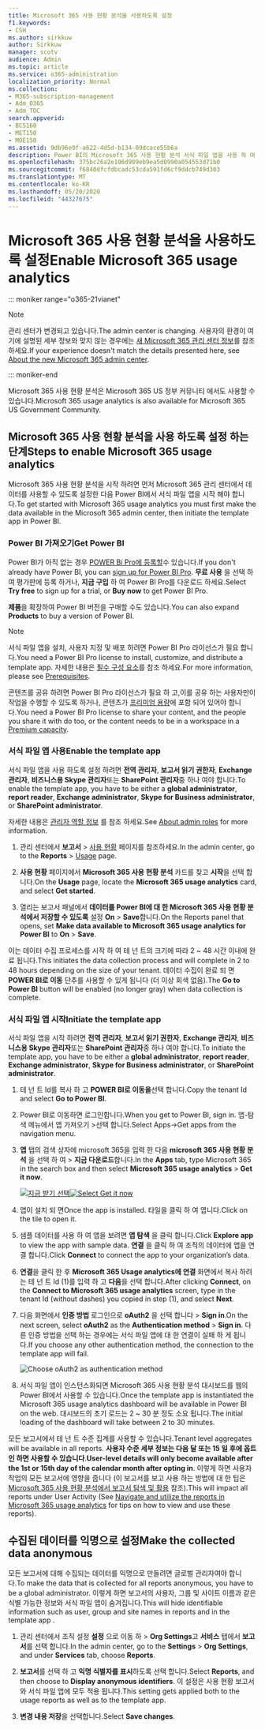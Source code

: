 ```yaml
---
title: Microsoft 365 사용 현황 분석을 사용하도록 설정
f1.keywords:
- CSH
ms.author: sirkkuw
author: Sirkkuw
manager: scotv
audience: Admin
ms.topic: article
ms.service: o365-administration
localization_priority: Normal
ms.collection:
- M365-subscription-management
- Adm_O365
- Adm_TOC
search.appverid:
- BCS160
- MET150
- MOE150
ms.assetid: 9db96e9f-a622-4d5d-b134-09dcace55b6a
description: Power BI의 Microsoft 365 사용 현황 분석 서식 파일 앱을 사용 하 여 테 넌 트에 대 한 데이터 수집을 시작 하는 방법을 알아봅니다.
ms.openlocfilehash: 375bc26a2e106d909eb9ea5d0990a054553d71b0
ms.sourcegitcommit: f6840dfcfdbcadc53cda591fd6cf9ddcb749d303
ms.translationtype: MT
ms.contentlocale: ko-KR
ms.lasthandoff: 05/20/2020
ms.locfileid: "44327675"
---
```

# <a name="enable-microsoft-365-usage-analytics"></a><span data-ttu-id="2de3e-103">Microsoft 365 사용 현황 분석을 사용하도록 설정</span><span class="sxs-lookup"><span data-stu-id="2de3e-103">Enable Microsoft 365 usage analytics</span></span>

::: moniker range="o365-21vianet"

> [!NOTE]
> <span data-ttu-id="2de3e-104">관리 센터가 변경되고 있습니다.</span><span class="sxs-lookup"><span data-stu-id="2de3e-104">The admin center is changing.</span></span> <span data-ttu-id="2de3e-105">사용자의 환경이 여기에 설명된 세부 정보와 맞지 않는 경우에는 [새 Microsoft 365 관리 센터 정보](https://docs.microsoft.com/microsoft-365/admin/microsoft-365-admin-center-preview?view=o365-21vianet)를 참조하세요.</span><span class="sxs-lookup"><span data-stu-id="2de3e-105">If your experience doesn't match the details presented here, see [About the new Microsoft 365 admin center](https://docs.microsoft.com/microsoft-365/admin/microsoft-365-admin-center-preview?view=o365-21vianet).</span></span>

::: moniker-end

<span data-ttu-id="2de3e-106">Microsoft 365 사용 현황 분석은 Microsoft 365 US 정부 커뮤니티 에서도 사용할 수 있습니다.</span><span class="sxs-lookup"><span data-stu-id="2de3e-106">Microsoft 365 usage analytics is also available for Microsoft 365 US Government Community.</span></span>
  
## <a name="steps-to-enable-microsoft-365-usage-analytics"></a><span data-ttu-id="2de3e-107">Microsoft 365 사용 현황 분석을 사용 하도록 설정 하는 단계</span><span class="sxs-lookup"><span data-stu-id="2de3e-107">Steps to enable Microsoft 365 usage analytics</span></span>

<span data-ttu-id="2de3e-108">Microsoft 365 사용 현황 분석을 시작 하려면 먼저 Microsoft 365 관리 센터에서 데이터를 사용할 수 있도록 설정한 다음 Power BI에서 서식 파일 앱을 시작 해야 합니다.</span><span class="sxs-lookup"><span data-stu-id="2de3e-108">To get started with Microsoft 365 usage analytics you must first make the data available in the Microsoft 365 admin center, then initiate the template app in Power BI.</span></span>
  
### <a name="get-power-bi"></a><span data-ttu-id="2de3e-109">Power BI 가져오기</span><span class="sxs-lookup"><span data-stu-id="2de3e-109">Get Power BI</span></span>

<span data-ttu-id="2de3e-110">Power BI가 아직 없는 경우 [POWER Bi Pro에 등록할](https://go.microsoft.com/fwlink/p/?linkid=845347)수 있습니다.</span><span class="sxs-lookup"><span data-stu-id="2de3e-110">If you don't already have Power BI, you can [sign up for Power BI Pro](https://go.microsoft.com/fwlink/p/?linkid=845347).</span></span> <span data-ttu-id="2de3e-111">**무료 사용** 을 선택 하 여 평가판에 등록 하거나, **지금 구입** 하 여 Power BI Pro를 다운로드 하세요.</span><span class="sxs-lookup"><span data-stu-id="2de3e-111">Select **Try free** to sign up for a trial, or **Buy now** to get Power BI Pro.</span></span>
  
  
<span data-ttu-id="2de3e-112">**제품**을 확장하여 Power BI 버전을 구매할 수도 있습니다.</span><span class="sxs-lookup"><span data-stu-id="2de3e-112">You can also expand **Products** to buy a version of Power BI.</span></span> 

> [!NOTE]
> <span data-ttu-id="2de3e-113">서식 파일 앱을 설치, 사용자 지정 및 배포 하려면 Power BI Pro 라이선스가 필요 합니다.</span><span class="sxs-lookup"><span data-stu-id="2de3e-113">You need a Power BI Pro license to install, customize, and distribute a template app.</span></span> <span data-ttu-id="2de3e-114">자세한 내용은 [필수 구성 요소](https://docs.microsoft.com/power-bi/service-template-apps-install-distribute?source=docs#prerequisites)를 참조 하세요.</span><span class="sxs-lookup"><span data-stu-id="2de3e-114">For more information, please see [Prerequisites](https://docs.microsoft.com/power-bi/service-template-apps-install-distribute?source=docs#prerequisites).</span></span>

<span data-ttu-id="2de3e-115">콘텐츠를 공유 하려면 Power BI Pro 라이선스가 필요 하 고,이를 공유 하는 사용자만이 작업을 수행할 수 있도록 하거나, 콘텐츠가 [프리미엄 용량](https://docs.microsoft.com/power-bi/service-premium-what-is)에 포함 되어 있어야 합니다.</span><span class="sxs-lookup"><span data-stu-id="2de3e-115">You need a Power BI Pro license to share your content, and the people you share it with do too, or the content needs to be in a workspace in a [Premium capacity](https://docs.microsoft.com/power-bi/service-premium-what-is).</span></span> 
  
### <a name="enable-the-template-app"></a><span data-ttu-id="2de3e-116">서식 파일 앱 사용</span><span class="sxs-lookup"><span data-stu-id="2de3e-116">Enable the template app</span></span>

<span data-ttu-id="2de3e-117">서식 파일 앱을 사용 하도록 설정 하려면 **전역 관리자**, **보고서 읽기 권한자**, **Exchange 관리자**, **비즈니스용 Skype 관리자**또는 **SharePoint 관리자**중 하나 여야 합니다.</span><span class="sxs-lookup"><span data-stu-id="2de3e-117">To enable the template app, you have to be either a **global administrator**, **report reader**, **Exchange administrator**, **Skype for Business administrator**, or **SharePoint administrator**.</span></span> 
  
<span data-ttu-id="2de3e-118">자세한 내용은 [관리자 역할 정보](../add-users/about-admin-roles.md) 를 참조 하세요.</span><span class="sxs-lookup"><span data-stu-id="2de3e-118">See [About admin roles](../add-users/about-admin-roles.md) for more information.</span></span> 
  
1. <span data-ttu-id="2de3e-119">관리 센터에서 **보고서** \> <a href="https://go.microsoft.com/fwlink/p/?linkid=2074756" target="_blank">사용 현황</a> 페이지를 참조하세요.</span><span class="sxs-lookup"><span data-stu-id="2de3e-119">In the admin center, go to the **Reports** \> <a href="https://go.microsoft.com/fwlink/p/?linkid=2074756" target="_blank">Usage</a> page.</span></span> 
    
2. <span data-ttu-id="2de3e-120">**사용 현황** 페이지에서 **Microsoft 365 사용 현황 분석** 카드를 찾고 **시작**을 선택 합니다.</span><span class="sxs-lookup"><span data-stu-id="2de3e-120">On the **Usage** page, locate the **Microsoft 365 usage analytics** card, and select **Get started**.</span></span>
    
3. <span data-ttu-id="2de3e-121">열리는 보고서 패널에서 **데이터를 Power BI에 대 한 Microsoft 365 사용 현황 분석에서 저장할 수 있도록** 설정 **On** \> **Save**합니다.</span><span class="sxs-lookup"><span data-stu-id="2de3e-121">On the Reports panel that opens, set **Make data available to Microsoft 365 usage analytics for Power BI** to **On** \> **Save**.</span></span> 
  
<span data-ttu-id="2de3e-122">이는 데이터 수집 프로세스를 시작 하 여 테 넌 트의 크기에 따라 2 ~ 48 시간 이내에 완료 됩니다.</span><span class="sxs-lookup"><span data-stu-id="2de3e-122">This initiates the data collection process and will complete in 2 to 48 hours depending on the size of your tenant.</span></span> <span data-ttu-id="2de3e-123">데이터 수집이 완료 되 면 **POWER BI로 이동** 단추를 사용할 수 있게 됩니다 (더 이상 회색 없음).</span><span class="sxs-lookup"><span data-stu-id="2de3e-123">The **Go to Power BI** button will be enabled (no longer gray) when data collection is complete.</span></span> 
    
### <a name="initiate-the-template-app"></a><span data-ttu-id="2de3e-124">서식 파일 앱 시작</span><span class="sxs-lookup"><span data-stu-id="2de3e-124">Initiate the template app</span></span>

<span data-ttu-id="2de3e-125">서식 파일 앱을 시작 하려면 **전역 관리자**, **보고서 읽기 권한자**, **Exchange 관리자**, **비즈니스용 Skype 관리자**또는 **SharePoint 관리자**중 하나 여야 합니다.</span><span class="sxs-lookup"><span data-stu-id="2de3e-125">To initiate the template app, you have to be either a **global administrator**, **report reader**, **Exchange administrator**, **Skype for Business administrator**, or **SharePoint administrator**.</span></span> 
  
1. <span data-ttu-id="2de3e-126">테 넌 트 Id를 복사 하 고 **POWER BI로 이동을**선택 합니다.</span><span class="sxs-lookup"><span data-stu-id="2de3e-126">Copy the tenant Id and select **Go to Power BI**.</span></span>
    
2.  <span data-ttu-id="2de3e-127">Power BI로 이동하면 로그인합니다.</span><span class="sxs-lookup"><span data-stu-id="2de3e-127">When you get to Power BI, sign in.</span></span> <span data-ttu-id="2de3e-128">앱-탐색 메뉴에서 앱 가져오기 >선택 합니다.</span><span class="sxs-lookup"><span data-stu-id="2de3e-128">Select Apps->Get apps from the navigation menu.</span></span>    
  
3. <span data-ttu-id="2de3e-129">**앱** 탭의 검색 상자에 microsoft 365을 입력 한 다음 **microsoft 365 사용 현황 분석** 을 선택 하 여 \> **지금 다운로드**합니다.</span><span class="sxs-lookup"><span data-stu-id="2de3e-129">In the **Apps** tab, type Microsoft 365 in the search box and then select **Microsoft 365 usage analytics** \> **Get it now**.</span></span>

    <span data-ttu-id="2de3e-130">[![지금 받기 선택](../../media/78102250-9874-4a32-8365-436f13560b52.png)](https://app.powerbi.com/groups/me/getapps/services/cia_microsoft365.microsoft-365-usage-analytics)</span><span class="sxs-lookup"><span data-stu-id="2de3e-130">[![Select Get it now](../../media/78102250-9874-4a32-8365-436f13560b52.png)](https://app.powerbi.com/groups/me/getapps/services/cia_microsoft365.microsoft-365-usage-analytics)</span></span>
    
4.  <span data-ttu-id="2de3e-131">앱이 설치 되 면</span><span class="sxs-lookup"><span data-stu-id="2de3e-131">Once the app is installed.</span></span> <span data-ttu-id="2de3e-132">타일을 클릭 하 여 엽니다.</span><span class="sxs-lookup"><span data-stu-id="2de3e-132">Click on the tile to open it.</span></span>

5.  <span data-ttu-id="2de3e-133">샘플 데이터를 사용 하 여 앱을 보려면 **앱 탐색** 을 클릭 합니다.</span><span class="sxs-lookup"><span data-stu-id="2de3e-133">Click **Explore app** to view the app with sample data.</span></span> <span data-ttu-id="2de3e-134">**연결** 을 클릭 하 여 조직의 데이터에 앱을 연결 합니다.</span><span class="sxs-lookup"><span data-stu-id="2de3e-134">Click **Connect** to connect the app to your organization’s data.</span></span>

6.  <span data-ttu-id="2de3e-135">**연결**을 클릭 한 후 **Microsoft 365 Usage analytics에 연결** 화면에서 복사 하려는 테 넌 트 Id (1)를 입력 하 고 **다음**을 선택 합니다.</span><span class="sxs-lookup"><span data-stu-id="2de3e-135">After clicking **Connect**, on the **Connect to Microsoft 365 usage analytics** screen, type in the tenant Id (without dashes) you copied in step (1), and select **Next**.</span></span>
    
7. <span data-ttu-id="2de3e-136">다음 화면에서 **인증 방법** 로그인으로 **oAuth2** 을 선택 합니다 \> **Sign in**.</span><span class="sxs-lookup"><span data-stu-id="2de3e-136">On the next screen, select **oAuth2** as the **Authentication method** \> **Sign in**.</span></span> <span data-ttu-id="2de3e-137">다른 인증 방법을 선택 하는 경우에는 서식 파일 앱에 대 한 연결이 실패 하 게 됩니다.</span><span class="sxs-lookup"><span data-stu-id="2de3e-137">If you choose any other authentication method, the connection to the template app will fail.</span></span>
    
    ![Choose oAuth2 as authentication method](../../media/ac85a360-c278-4c60-8aa3-68f4828f1d96.png)
  
8. <span data-ttu-id="2de3e-139">서식 파일 앱이 인스턴스화되면 Microsoft 365 사용 현황 분석 대시보드를 웹의 Power BI에서 사용할 수 있습니다.</span><span class="sxs-lookup"><span data-stu-id="2de3e-139">Once the template app is instantiated the Microsoft 365 usage analytics dashboard will be available in Power BI on the web.</span></span> <span data-ttu-id="2de3e-140">대시보드의 초기 로드는 2 ~ 30 분 정도 소요 됩니다.</span><span class="sxs-lookup"><span data-stu-id="2de3e-140">The initial loading of the dashboard will take between 2 to 30 minutes.</span></span>
  
<span data-ttu-id="2de3e-141">모든 보고서에서 테 넌 트 수준 집계를 사용할 수 있습니다.</span><span class="sxs-lookup"><span data-stu-id="2de3e-141">Tenant level aggregates will be available in all reports.</span></span> <span data-ttu-id="2de3e-142">**사용자 수준 세부 정보는 다음 달 또는 15 일 후에 옵트인 하면 사용할 수 있습니다**.</span><span class="sxs-lookup"><span data-stu-id="2de3e-142">**User-level details will only become available after the 1st or 15th day of the calendar month after opting in**.</span></span> <span data-ttu-id="2de3e-143">이렇게 하면 사용자 작업의 모든 보고서에 영향을 줍니다 (이 보고서를 보고 사용 하는 방법에 대 한 팁은 [Microsoft 365 사용 현황 분석에서 보고서 탐색 및 활용](navigate-and-utilize-reports.md) 참조).</span><span class="sxs-lookup"><span data-stu-id="2de3e-143">This will impact all reports under User Activity (See [Navigate and utilize the reports in Microsoft 365 usage analytics](navigate-and-utilize-reports.md) for tips on how to view and use these reports).</span></span>
    
## <a name="make-the-collected-data-anonymous"></a><span data-ttu-id="2de3e-144">수집된 데이터를 익명으로 설정</span><span class="sxs-lookup"><span data-stu-id="2de3e-144">Make the collected data anonymous</span></span>

<span data-ttu-id="2de3e-145">모든 보고서에 대해 수집되는 데이터를 익명으로 만들려면 글로벌 관리자여야 합니다.</span><span class="sxs-lookup"><span data-stu-id="2de3e-145">To make the data that is collected for all reports anonymous, you have to be a global administrator.</span></span> <span data-ttu-id="2de3e-146">이렇게 하면 보고서의 사용자, 그룹 및 사이트 이름과 같은 식별 가능한 정보와 서식 파일 앱이 숨겨집니다.</span><span class="sxs-lookup"><span data-stu-id="2de3e-146">This will hide identifiable information such as user, group and site names in reports and in the template app .</span></span>
  
1. <span data-ttu-id="2de3e-147">관리 센터에서 조직 설정 **설정** 으로 이동 하 \> **Org Settings**고 **서비스** 탭에서 **보고서**를 선택 합니다.</span><span class="sxs-lookup"><span data-stu-id="2de3e-147">In the admin center, go to the **Settings** \> **Org Settings**, and under **Services** tab, choose **Reports**.</span></span>
    
2. <span data-ttu-id="2de3e-148">**보고서**를 선택 하 고 **익명 식별자를 표시**하도록 선택 합니다.</span><span class="sxs-lookup"><span data-stu-id="2de3e-148">Select **Reports**, and then choose to **Display anonymous identifiers**.</span></span> <span data-ttu-id="2de3e-149">이 설정은 사용 현황 보고서와 서식 파일 앱에 모두 적용 됩니다.</span><span class="sxs-lookup"><span data-stu-id="2de3e-149">This setting gets applied both to the usage reports as well as to the template app.</span></span>
  
3. <span data-ttu-id="2de3e-150">**변경 내용 저장**을 선택합니다.</span><span class="sxs-lookup"><span data-stu-id="2de3e-150">Select **Save changes**.</span></span>
